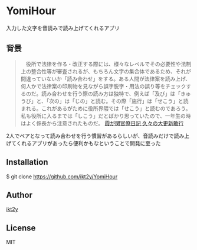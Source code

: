 YomiHour
===========
入力した文字を音読みで読み上げてくれるアプリ

## 背景

>　役所で法律を作る・改正する際には、様々なレベルでその必要性や法制上の整合性等が審査されるが、もちろん文字の集合体であるため、それが間違っていないか「読み合わせ」をする。ある人間が法律案を読み上げ、何人かで法律案の印刷物を見ながら誤字脱字・用法の誤り等をチェックするのだ。読み合わせを行う際の読み方は独特で、例えば「及び」は「きゅうび」と、「次の」は「じの」と読む。その際「施行」は「せこう」と読まれる。これがあるがために役所界隈では「せこう」と読むのであろう。私も役所に入るまでは「しこう」だとばかり思っていたので、一年生の時はよく係長から注意されたものだ。
[霞が関官僚日記 久々の大更新敢行](http://d.hatena.ne.jp/kanryo/20031013)

2人でペアとなって読み合わせを行う慣習があるらしいが、音読みだけで読み上げてくれるアプリがあったら便利かもなということで開発に至った

## Installation

$ git clone https://github.com/ikt2y/YomiHour

## Author

[ikt2y](https://github.com/ikt2y)

## License

MIT
